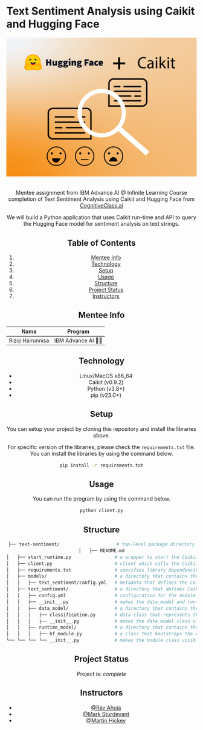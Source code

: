 # Text Sentiment Analysis using Caikit and Hugging Face

<center> <img src="cover.png"> <center>


<br>Mentee assignment from IBM Advance AI @ Infinite Learning Course completion of Text Sentiment Analysis using Caikit and Hugging Face from [CognitiveClass.ai](https://cognitiveclass.ai/courses/course-v1:IBMSkillsNetwork+GPXX0PYAEN+v1)

We will build a Python application that uses Caikit run-time and API to query the Hugging Face model for sentiment analysis on text strings.


## Table of Contents
1. [Mentee Info](#mentee-info)
2. [Technology](#technology)
3. [Setup](#setup)
4. [Usage](#usage)
5. [Structure](#structure)
6. [Project Status](#project-status)
7. [Instructors](#instructors)


<a name="mentee-info"></a>
## Mentee Info
| Nama             | Program              |
| ---------------- | -------------------- |
| Rizqi Hairunnisa | IBM Advance AI 🤖🌊 |



<a name="technology"></a>
## Technology

- Linux/MacOS x86_64
- Caikit (v0.9.2) 
- Python (v3.8+)
- pip (v23.0+)


<a name="setup"></a>
## Setup
You can setup your project by cloning this repository and install the libraries above.

For specific version of the libraries, please check the `requirements.txt` file. You can install the libraries by using the command below.

```bash
pip install -r requirements.txt
```

<a name="usage"></a>

## Usage
You can run the program by using the command below.

```bash
python client.py
```


<a name="structure"></a>
## Structure
```bash
├── text-sentiment/                     # top-level package directory
│   ├── README.md
│   ├── start_runtime.py                # a wrapper to start the Caikit runtime as a gRPC server. The runtime will load the model at startup
│   ├── client.py                       # client which calls the Caikit runtime to perform inference on the model it is serving to perform text sentiment analysis
│   ├── requirements.txt                # specifies library dependencies
│   ├── models/                         # a directory that contains the Caikit metadata of the model and any artifacts required to run the model
│   │   ├── text_sentiment/config.yml   # metadata that defines the Caikit text sentiment model
│   ├── text_sentiment/                 # a directory that defines Caikit module(s) that can include algorithm(s) implementation that can train/run an AI model
│   │   ├── config.yml                  # configuration for the module and model input and output
│   │   ├── __init__.py                 # makes the data_model and runtime_model packages visible
│   │   ├── data_model/                 # a directory that contains the data format of the Caikit module
│   │   │   ├── classification.py       # data class that represents the AI model attributes in code
│   │   │   ├── __init__.py             # makes the data model class visible in the project
│   │   ├── runtime_model/              # a directory that contains the Caikit module of the model
│   │   │   ├── hf_module.py            # a class that bootstraps the AI model in Caikit so it can be served and used (infer/train)
└── └── └── └── __init__.py             # makes the module class visible in the project


```

<a name="project-status"></a>
## Project Status
Project is: _complete_

<a name="instructors"></a>
## Instructors
- [@Rav Ahuja](https://author.skills.network/instructors/rav_ahuja)
- [@Mark Sturdevant](https://author.skills.network/instructors/mark_sturdevant)
- [@Martin Hickey](https://author.skills.network/instructors/martin_hickey_2)


